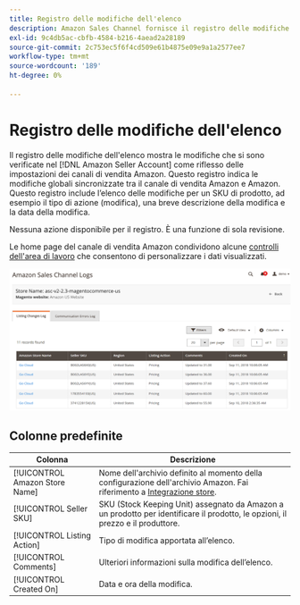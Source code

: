 ```yaml
---
title: Registro delle modifiche dell'elenco
description: Amazon Sales Channel fornisce il registro delle modifiche all’elenco per aiutarti a monitorare le modifiche interessate nel tuo account Amazon Seller.
exl-id: 9c4db5ac-cbfb-4584-b216-4aead2a28189
source-git-commit: 2c753ec5f6f4cd509e61b4875e09e9a1a2577ee7
workflow-type: tm+mt
source-wordcount: '189'
ht-degree: 0%

---
```


# Registro delle modifiche dell&#39;elenco

Il registro delle modifiche dell&#39;elenco mostra le modifiche che si sono verificate nel [!DNL Amazon Seller Account] come riflesso delle impostazioni dei canali di vendita Amazon. Questo registro indica le modifiche globali sincronizzate tra il canale di vendita Amazon e Amazon. Questo registro include l’elenco delle modifiche per un SKU di prodotto, ad esempio il tipo di azione (modifica), una breve descrizione della modifica e la data della modifica.

Nessuna azione disponibile per il registro. È una funzione di sola revisione.

Le home page del canale di vendita Amazon condividono alcune [controlli dell&#39;area di lavoro](./workspace-controls.md) che consentono di personalizzare i dati visualizzati.

![Registro delle modifiche dell&#39;elenco](assets/amazon-listing-changes-log.png)

## Colonne predefinite

| Colonna | Descrizione |
|--- |--- |
| [!UICONTROL Amazon Store Name] | Nome dell&#39;archivio definito al momento della configurazione dell&#39;archivio Amazon. Fai riferimento a [Integrazione store](./store-integration.md). |
| [!UICONTROL Seller SKU] | SKU (Stock Keeping Unit) assegnato da Amazon a un prodotto per identificare il prodotto, le opzioni, il prezzo e il produttore. |
| [!UICONTROL Listing Action] | Tipo di modifica apportata all’elenco. |
| [!UICONTROL Comments] | Ulteriori informazioni sulla modifica dell’elenco. |
| [!UICONTROL Created On] | Data e ora della modifica. |
